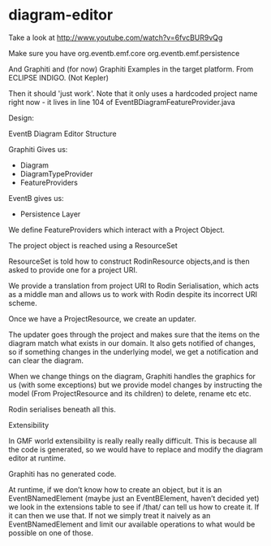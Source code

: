 diagram-editor
==============

Take a look at http://www.youtube.com/watch?v=6fvcBUR9vQg

Make sure you have
org.eventb.emf.core
org.eventb.emf.persistence

And Graphiti and (for now) Graphiti Examples in the target platform. From ECLIPSE INDIGO. (Not Kepler)

Then it should 'just work'. Note that it only uses a hardcoded project name right now - it lives in line 104 of EventBDiagramFeatureProvider.java

Design:

EventB Diagram Editor Structure


Graphiti Gives us:
- Diagram
- DiagramTypeProvider
- FeatureProviders

EventB gives us:
- Persistence Layer

We define FeatureProviders which interact with a Project Object.

The project object is reached using a ResourceSet

ResourceSet is told how to construct RodinResource objects,and is then asked to provide one for a project URI.

We provide a translation from project URI to Rodin Serialisation, which acts as a middle man and allows us to work with Rodin despite its incorrect URI scheme.

Once we have a ProjectResource, we create an updater.

The updater goes through the project and makes sure that the items on the diagram match what exists in our domain. It also gets notified of changes, so if something changes in the underlying model, we get a notification and can clear the diagram.

When we change things on the diagram, Graphiti handles the graphics for us (with some exceptions) but we provide model changes by instructing the model (From ProjectResource and its children) to delete, rename etc etc.

Rodin serialises beneath all this.

Extensibility

In GMF world extensibility is really really really difficult. This is because all the code is generated, so we would have to replace and modify the diagram editor at runtime.

Graphiti has no generated code.

At runtime, if we don’t know how to create an object, but it is an EventBNamedElement (maybe just an EventBElement, haven’t decided yet) we look in the extensions table to see if /that/ can tell us how to create it. If it can then we use that. If not we simply treat it naively as an EventBNamedElement and limit our available operations to what would be possible on one of those.
